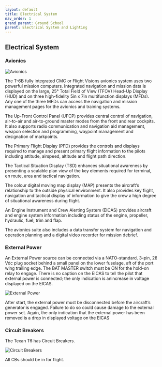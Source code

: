 ```yaml
---
layout: default
title: Electrical System
nav_order: 1
grand_parent: Ground School
parent: Electrical System and Lighting
---
```


## Electrical System

### Avionics


![](./../../images/T6-B_Cockpit.jpeg "Avionics")

The T-6B fully integrated CMC or Flight Visions avionics system uses two powerful mission computers. Integrated navigation and mission data is displayed on the large, 25° Total Field of View (TFOV) Head-Up Display (HUD) and on three high-fidelity 5in x 7in multifunction displays (MFDs). Any one of the three MFDs can access the navigation and mission management pages for the avionics and training systems.

The Up-Front Control Panel (UFCP) provides central control of navigation, air-to-air and air-to-ground master modes from the front and rear cockpits. It also supports radio communication and navigation aid management, weapon selection and programming, waypoint management and designation of markpoints.

The Primary Flight Display (PFD) provides the controls and displays required to manage and present primary flight information to the pilots including attitude, airspeed, altitude and flight path direction.

The Tactical Situation Display (TSD) enhances situational awareness by presenting a scalable plan view of the key elements required for terminal, en route, area and tactical navigation.

The colour digital moving map display (MAP) presents the aircraft’s relationship to the outside physical environment. It also provides key flight, navigation and tactical display of information to give the crew a high degree of situational awareness during flight.

An Engine Instrument and Crew Alerting System (EICAS) provides aircraft and engine system information including status of the engine, propeller, hydraulic, fuel, trim and flap.

The avionics suite also includes a data transfer system for navigation and operation planning and a digital video recorder for mission debrief.


### External Power 

An External Power source can be connected via a NATO-standard, 3-pin, 28 Vdc plug socket behind a small panel on the lower fuselage, aft of the port wing trailing edge. The BAT MASTER switch must be ON for the hold-on relay to engage. There is no caption on the EICAS to tell the pilot that external power is connected; the only indication is anincrease in voltage displayed on the EICAS.

![](./../../images/ext_power.png "External Power")

After start, the external power must be disconnected before the aircraft’s generator is engaged. Failure to do so could cause damage to the external power set. Again, the only indication that the external power has been removed is a drop in displayed voltage on the EICAS

### Circuit Breakers

The Texan T6 has Circuit Breakers.

![](./../../images/CBs.webp "Circuit Breakers")

All CBs should be in for flight.
